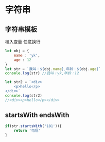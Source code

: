# 字符串

## 字符串模板
植入变量
任意换行
```javascript
let obj = {
    name : 'yk',
    age : 12
}
let str = `我叫：${obj.name},年龄：${obj.age}`
console.log(str) //我叫：yk,年龄：12

let str2 = `<div>
    <p>hello</p>
</div>`
console.log(str2)
//<div><p>hello</p></div>
```

## startsWith endsWith
```javascript
if(str.startsWith('181')){
    return '电信'
}
```